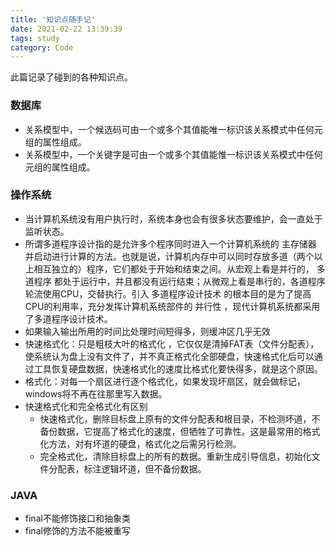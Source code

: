 ```yaml
---
title: '知识点随手记'
date: 2021-02-22 13:39:39
tags: study
category: Code
---
```

此篇记录了碰到的各种知识点。
<!-- more -->

### 数据库  
+ 关系模型中，一个候选码可由一个或多个其值能唯一标识该关系模式中任何元组的属性组成。  
+ 关系模型中，一个关键字是可由一个或多个其值能惟一标识该关系模式中任何元组的属性组成。  

### 操作系统
+ 当计算机系统没有用户执行时，系统本身也会有很多状态要维护，会一直处于监听状态。  
+ 所谓多道程序设计指的是允许多个程序同时进入一个计算机系统的 主存储器 并启动进行计算的方法。也就是说，计算机内存中可以同时存放多道（两个以上相互独立的）程序，它们都处于开始和结束之间。从宏观上看是并行的， 多道程序 都处于运行中，并且都没有运行结束；从微观上看是串行的，各道程序轮流使用CPU，交替执行。引入 多道程序设计技术 的根本目的是为了提高CPU的利用率，充分发挥计算机系统部件的 并行性 ，现代计算机系统都采用了多道程序设计技术。  
+ 如果输入输出所用的时间比处理时间短得多，则缓冲区几乎无效  
+ 快速格式化：只是粗枝大叶的格式化 ，它仅仅是清掉FAT表（文件分配表），使系统认为盘上没有文件了，并不真正格式化全部硬盘，快速格式化后可以通过工具恢复硬盘数据，快速格式化的速度比格式化要快得多，就是这个原因。  
+ 格式化：对每一个扇区进行逐个格式化，如果发现坏扇区，就会做标记，windows将不再在往那里写入数据。
+ 快速格式化和完全格式化有区别  
  + 快速格式化，删除目标盘上原有的文件分配表和根目录，不检测坏道，不备份数据，它提高了格式化的速度，但牺牲了可靠性。这是最常用的格式化方法，对有坏道的硬盘，格式化之后需另行检测。  
  + 完全格式化，清除目标盘上的所有的数据。重新生成引导信息，初始化文件分配表，标注逻辑坏道，但不备份数据。  

### JAVA
+ final不能修饰接口和抽象类
+ final修饰的方法不能被重写